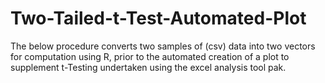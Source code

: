 Two-Tailed-t-Test-Automated-Plot
================================

The below procedure converts two samples of (csv) data into two vectors for computation using R, prior to the automated creation of a plot to supplement t-Testing undertaken using the excel analysis tool pak.

